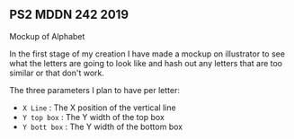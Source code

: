 ## PS2 MDDN 242 2019

Mockup of Alphabet

In the first stage of my creation I have made a mockup on illustrator to see what the letters are going to look like and hash out any letters that are too similar or that don't work.

The three parameters I plan to have per letter:
  * `X Line` : The X position of the vertical line
  * `Y top box` : The Y width of the top box
  * `Y bott box` : The Y width of the bottom box


